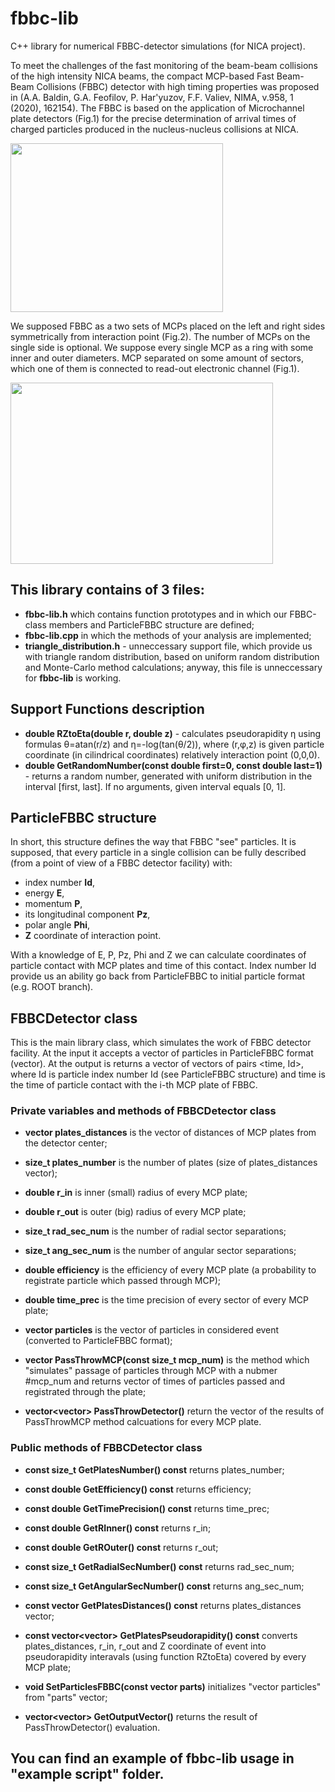 # fbbc-lib
C++ library for numerical FBBC-detector simulations (for NICA project). 

To meet the challenges of the fast monitoring of the beam-beam collisions of the
high intensity NICA beams, the compact MCP-based Fast Beam-Beam Collisions (FBBC) 
detector with high timing properties was proposed in
(A.A. Baldin, G.A. Feofilov, P. Har'yuzov, F.F. Valiev, NIMA, v.958, 1 (2020), 162154).
The FBBC is based on the application of Microchannel plate detectors (Fig.1) for the
precise determination of arrival times of charged particles produced in the nucleus-nucleus collisions at NICA.

<img src="https://github.com/vsandul/fbbc-lib/blob/master/pictures/mcp_plate.png" width="340" height="270" />

We supposed FBBC as a two sets of MCPs placed on the left and right sides  symmetrically
from interaction point (Fig.2). The number of MCPs on the single side is optional.
We suppose every single MCP as a ring with some inner and outer diameters.
MCP separated on some amount of sectors, which one of them 
is connected to read-out electronic channel (Fig.1).

<img src="https://github.com/vsandul/fbbc-lib/blob/master/pictures/fbbc.png" width="420" height="290" />

## This library contains of 3 files:
- **fbbc-lib.h** which contains function prototypes and in which our
FBBC-class members and ParticleFBBC structure are defined;
- **fbbc-lib.cpp** in which the methods of your analysis are implemented;
- **triangle_distribution.h** - unneccessary support file, which provide us with triangle random distribution,
based on uniform random distribution and Monte-Carlo method calculations; anyway,
this file is unneccessary for **fbbc-lib** is working.

## Support Functions description

- **double RZtoEta(double r, double z)** - 
calculates pseudorapidity η using formulas θ=atan(r/z) and η=-log(tan(θ/2)),
where (r,φ,z) is given particle 
coordinate (in cilindrical coordinates) relatively interaction point (0,0,0).
- **double GetRandomNumber(const double first=0, const double last=1)** - 
returns a random number, generated with uniform distribution in the interval [first, last].
If no arguments, given interval equals [0, 1].

## ParticleFBBC structure
In short, this structure defines the way that FBBC "see" particles.
It is supposed, that every particle in a single collision can be fully described (from a point of
view of a FBBC detector facility) with:
- index number **Id**,
- energy **E**,
- momentum **P**,
- its longitudinal component **Pz**,
- polar angle **Phi**,
- **Z** coordinate  of interaction point.

With a knowledge of E, P, Pz, Phi and Z we can calculate coordinates of particle contact with MCP plates
and time of this contact. Index number Id provide us an ability go back from ParticleFBBC to initial
particle format (e.g. ROOT branch).

## FBBCDetector class
This is the main library class, which simulates the work of FBBC detector facility. At the input it accepts 
a vector of particles in ParticleFBBC format (vector<ParticleFBBC>). At the output is returns a vector of vectors
of pairs <time, Id>, where Id is particle index number Id (see ParticleFBBC structure) and time is the time of particle
contact with the i-th MCP plate of FBBC.

### Private variables and methods of FBBCDetector class
- **vector<double> plates_distances** is the vector of distances of MCP plates from the detector center;
- **size_t plates_number** is the number of plates (size of plates_distances vector);
- **double r_in** is inner (small) radius of every MCP plate;
- **double r_out** is outer (big) radius of every MCP plate;
- **size_t rad_sec_num** is the number of radial sector separations;
- **size_t ang_sec_num** is the number of angular sector separations;
- **double efficiency** is the efficiency of every MCP plate (a probability
to registrate particle which passed through MCP);
- **double time_prec** is the time precision of every sector of every MCP plate;
- **vector<ParticleFBBC> particles** is the vector of particles in considered event 
(converted to ParticleFBBC format);

- **vector<PartTime> PassThrowMCP(const size_t mcp_num)** is the method which "simulates" passage of particles through 
MCP with a nubmer #mcp_num and returns vector of times of particles passed and registrated through the plate;
- **vector<vector<PartTime>> PassThrowDetector()** return the vector of the results of PassThrowMCP method 
calcuations for every MCP plate.

### Public methods of FBBCDetector class
- **const size_t GetPlatesNumber() const** returns plates_number;
- **const double GetEfficiency() const** returns efficiency;
- **const double GetTimePrecision() const** returns time_prec;
- **const double GetRInner() const** returns r_in;
- **const double GetROuter() const** returns r_out;
- **const size_t GetRadialSecNumber() const** returns rad_sec_num;
- **const size_t GetAngularSecNumber() const** returns ang_sec_num;
- **const vector<double> GetPlatesDistances() const** returns plates_distances vector;
- **const vector<vector<double>> GetPlatesPseudorapidity() const** converts plates_distances, r_in, 
r_out and Z coordinate of event into pseudorapidity interavals (using function RZtoEta) covered by 
every MCP plate;

- **void SetParticlesFBBC(const vector<ParticleFBBC> parts)** initializes "vector<ParticleFBBC> particles" from "parts" vector;
- **vector<vector<PartTime>> GetOutputVector()** returns the result of PassThrowDetector() evaluation.


## You can find an example of **fbbc-lib** usage in "example script" folder.
